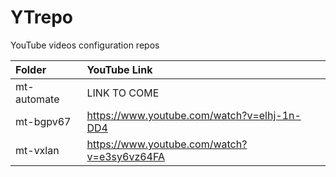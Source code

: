# YTrepo
YouTube videos configuration repos

| **Folder** | **YouTube Link** |
|:-----------|:-----------------|
|mt-automate| LINK TO COME |
| mt-bgpv67 | https://www.youtube.com/watch?v=elhj-1n-DD4 | 
| mt-vxlan | https://www.youtube.com/watch?v=e3sy6vz64FA |

